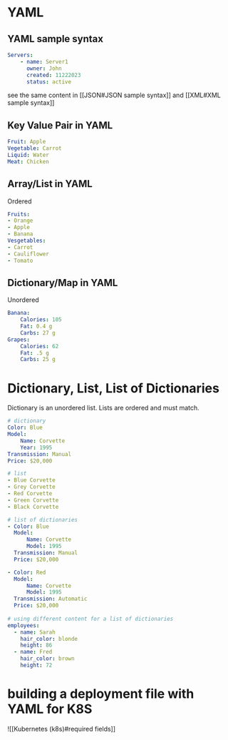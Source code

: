 # YAML
## YAML sample syntax
```yml
Servers:
	- name: Server1
	  owner: John
	  created: 11222023
	  status: active
```
see the same content in [[JSON#JSON sample syntax]] and [[XML#XML sample syntax]]

## Key Value Pair in YAML
```yml
Fruit: Apple
Vegetable: Carrot
Liquid: Water
Meat: Chicken
```

## Array/List in YAML
Ordered
```yml
Fruits: 
- Orange
- Apple
- Banana
Vesgetables:
- Carrot
- Cauliflower
- Tomato
```

## Dictionary/Map in YAML
Unordered
```yml
Banana:
	Calories: 105
	Fat: 0.4 g
	Carbs: 27 g
Grapes:
	Calories: 62
	Fat: .5 g
	Carbs: 25 g
```

# Dictionary, List, List of Dictionaries
Dictionary is an unordered list. 
Lists are ordered and must match. 
```yml
# dictionary
Color: Blue
Model:
	Name: Corvette
	Year: 1995
Transmission: Manual
Price: $20,000

# list
- Blue Corvette
- Grey Corvette
- Red Corvette
- Green Corvette
- Black Corvette

# list of dictionaries
- Color: Blue
  Model:
	  Name: Corvette
	  Model: 1995
  Transmission: Manual
  Price: $20,000

- Color: Red
  Model:
	  Name: Corvette
	  Model: 1995
  Transmission: Automatic
  Price: $20,000
  
# using different content for a list of dictionaries
employees:
  - name: Sarah
    hair_color: blonde
    height: 86
  - name: Fred
    hair_color: brown
    height: 72
```

# building a deployment file with YAML for K8S
![[Kubernetes (k8s)#required fields]]